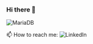 ### Hi there 👋

![MariaDB](https://img.shields.io/badge/MariaDB-003545?style=for-the-badge&logo=mariadb&logoColor=white)

📫 How to reach me:
![LinkedIn](https://img.shields.io/badge/linkedin-%230077B5.svg?style=for-the-badge&logo=linkedin&logoColor=white)

<!--
**diriano/diriano** is a ✨ _special_ ✨ repository because its `README.md` (this file) appears on your GitHub profile.

Here are some ideas to get you started:

- 🔭 I’m currently working on ...
- 🌱 I’m currently learning ...
- 👯 I’m looking to collaborate on ...
- 🤔 I’m looking for help with ...
- 💬 Ask me about ...
- 📫 How to reach me: ...
- 😄 Pronouns: ...
- ⚡ Fun fact: ...
-->
